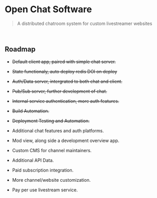 # Open Chat Software

> A distributed chatroom system for custom livestreamer websites

<br>

## Roadmap

* ~~Default client app, paired with simple chat server.~~
* ~~State functionaly, auto deploy redis DOI on deploy~~
* ~~Auth/Data server, intergrated to both chat and client.~~
* ~~Pub/Sub server, further development of chat.~~
* ~~Internal service authentication, more auth features.~~
* ~~Build Automation.~~
* ~~Deployment Testing and Automation.~~
* Additional chat features and auth platforms.
* Mod view, along side a development overview app.
* Custom CMS for channel maintainers.
* Additional API Data.
* Paid subscription integration.
* More channel/website customization.

* Pay per use livestream service.